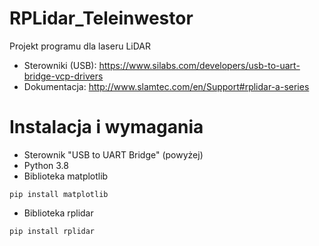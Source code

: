 # RPLidar_Teleinwestor
Projekt programu dla laseru LiDAR

- Sterowniki (USB): https://www.silabs.com/developers/usb-to-uart-bridge-vcp-drivers
- Dokumentacja: http://www.slamtec.com/en/Support#rplidar-a-series

# Instalacja i wymagania
- Sterownik "USB to UART Bridge" (powyżej)
- Python 3.8
- Biblioteka matplotlib
 ```batch
pip install matplotlib
```
- Biblioteka rplidar
 ```batch
pip install rplidar
```


